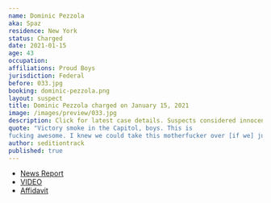 ```yaml
---
name: Dominic Pezzola
aka: Spaz
residence: New York
status: Charged
date: 2021-01-15
age: 43
occupation:
affiliations: Proud Boys
jurisdiction: Federal
before: 033.jpg
booking: dominic-pezzola.png
layout: suspect
title: Dominic Pezzola charged on January 15, 2021
image: /images/preview/033.jpg
description: Click for latest case details. Suspects considered innocent until proven guilty.
quote: "Victory smoke in the Capitol, boys. This is
fucking awesome. I knew we could take this motherfucker over [if we] just tried hard enough."
author: seditiontrack
published: true
---
```


- [News Report](https://www.vice.com/en/article/epdmva/a-proud-boy-in-disguise-helped-lead-the-insurrection-at-the-capitol)
- [VIDEO](https://twitter.com/BGOnTheScene/status/1346904244008456193)
- [Affidavit](https://www.justice.gov/opa/page/file/1355186/download)
